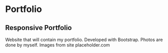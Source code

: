 # Portfolio
## Responsive Portfolio

Website that will contain my portfolio.
Developed with Bootstrap.
Photos are done by myself.
Images from site placeholder.com